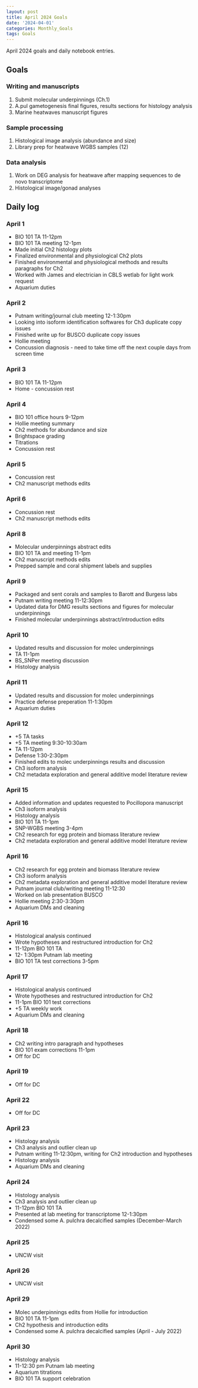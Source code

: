 ```yaml
---
layout: post
title: April 2024 Goals
date: '2024-04-01'
categories: Monthly_Goals
tags: Goals
---
```


April 2024 goals and daily notebook entries. 

## Goals  

### Writing and manuscripts 
              
1. Submit molecular underpinnings (Ch.1)
2. A.pul gametogenesis final figures, results sections for histology analysis
3. Marine heatwaves manuscript figures

### Sample processing

1. Histological image analysis (abundance and size)
2. Library prep for heatwave WGBS samples (12)

### Data analysis

1. Work on DEG analysis for heatwave after mapping sequences to de novo transcriptome
2. Histological image/gonad analyses 

## Daily log 

### April 1
- BIO 101 TA 11-12pm
- BIO 101 TA meeting 12-1pm
- Made initial Ch2 histology plots
- Finalized environmental and physiological Ch2 plots
- Finished environmental and physiological methods and results paragraphs for Ch2
- Worked with James and electrician in CBLS wetlab for light work request
- Aquarium duties

### April 2
- Putnam writing/journal club meeting 12-1:30pm
- Looking into isoform identification softwares for Ch3 duplicate copy issues
- Finished write up for BUSCO duplicate copy issues
- Hollie meeting
- Concussion diagnosis - need to take time off the next couple days from screen time

### April 3
- BIO 101 TA 11-12pm
- Home - concussion rest

### April 4
- BIO 101 office hours 9-12pm
- Hollie meeting summary
- Ch2 methods for abundance and size
- Brightspace grading
- Titrations
- Concussion rest

### April 5
- Concussion rest
- Ch2 manuscript methods edits

### April 6
- Concussion rest
- Ch2 manuscript methods edits

### April 8
- Molecular underpinnings abstract edits
- BIO 101 TA and meeting 11-1pm
- Ch2 manuscript methods edits
- Prepped sample and coral shipment labels and supplies

### April 9
- Packaged and sent corals and samples to Barott and Burgess labs 
- Putnam writing meeting 11-12:30pm
- Updated data for DMG results sections and figures for molecular underpinnings
- Finished molecular underpinnings abstract/introduction edits

### April 10
- Updated results and discussion for molec underpinnings
- TA 11-1pm
- BS_SNPer meeting discussion
- Histology analysis

### April 11
- Updated results and discussion for molec underpinnings
- Practice defense preperation 11-1:30pm
- Aquarium duties

### April 12
- +5 TA tasks
- +5 TA meeting 9:30-10:30am
- TA 11-12pm
- Defense 1:30-2:30pm
- Finished edits to molec underpinnings results and discussion
- Ch3 isoform analysis
- Ch2 metadata exploration and general additive model literature review

### April 15
- Added information and updates requested to Pocillopora manuscript
- Ch3 isoform analysis
- Histology analysis
- BIO 101 TA 11-1pm
- SNP-WGBS meeting 3-4pm
- Ch2 research for egg protein and biomass literature review
- Ch2 metadata exploration and general additive model literature review

### April 16
- Ch2 research for egg protein and biomass literature review
- Ch3 isoform analysis
- Ch2 metadata exploration and general additive model literature review
- Putnam journal club/writing meeting 11-12:30
- Worked on lab presentation BUSCO
- Hollie meeting 2:30-3:30pm
- Aquarium DMs and cleaning

### April 16
- Histological analysis continued
- Wrote hypotheses and restructured introduction for Ch2
- 11-12pm BIO 101 TA
- 12- 1:30pm Putnam lab meeting
- BIO 101 TA test corrections 3-5pm

### April 17
- Histological analysis continued
- Wrote hypotheses and restructured introduction for Ch2
- 11-1pm BIO 101 test corrections
- +5 TA weekly work 
- Aquarium DMs and cleaning

### April 18
- Ch2 writing intro paragraph and hypotheses
- BIO 101 exam corrections 11-1pm
- Off for DC

### April 19
- Off for DC

### April 22
- Off for DC

### April 23
- Histology analysis
- Ch3 analysis and outlier clean up
- Putnam writing 11-12:30pm, writing for Ch2 introduction and hypotheses
- Histology analysis
- Aquarium DMs and cleaning

### April 24
- Histology analysis
- Ch3 analysis and outlier clean up
- 11-12pm BIO 101 TA
- Presented at lab meeting for transcriptome 12-1:30pm
- Condensed some A. pulchra decalcified samples (December-March 2022)

### April 25
- UNCW visit

### April 26
- UNCW visit

### April 29
- Molec underpinnings edits from Hollie for introduction
- BIO 101 TA 11-1pm
- Ch2 hypothesis and introduction edits
- Condensed some A. pulchra decalcified samples (April - July 2022)

### April 30
- Histology analysis
- 11-12:30 pm Putnam lab meeting
- Aquarium titrations
- BIO 101 TA support celebration













